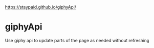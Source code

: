 https://staypaid.github.io/giphyApi/

# giphyApi
Use giphy api to update parts of the page as needed without refreshing
